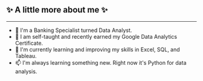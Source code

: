 ## ✨ A little more about me ✨
_____________________________________________________________________________________________________________________________________

- 💞️ I'm a Banking Specialist turned Data Analyst.
- 👋 I am self-taught and recently earned my Google Data Analytics Certificate.
- 🌱 I'm currently learning and improving my skills in Excel, SQL, and Tableau.
- 📫 I'm always learning something new. Right now it's Python for data analysis.



